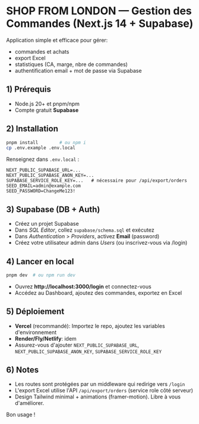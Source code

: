 # SHOP FROM LONDON — Gestion des Commandes (Next.js 14 + Supabase)

Application simple et efficace pour gérer:
- commandes et achats
- export Excel
- statistiques (CA, marge, nbre de commandes)
- authentification email + mot de passe via Supabase

## 1) Prérequis
- Node.js 20+ et pnpm/npm
- Compte gratuit **Supabase**

## 2) Installation
```bash
pnpm install        # ou npm i
cp .env.example .env.local
```
Renseignez dans `.env.local` :
```
NEXT_PUBLIC_SUPABASE_URL=...
NEXT_PUBLIC_SUPABASE_ANON_KEY=...
SUPABASE_SERVICE_ROLE_KEY=...   # nécessaire pour /api/export/orders
SEED_EMAIL=admin@example.com
SEED_PASSWORD=ChangeMe123!
```

## 3) Supabase (DB + Auth)
- Créez un projet Supabase
- Dans *SQL Editor*, collez `supabase/schema.sql` et exécutez
- Dans *Authentication* > *Providers*, activez **Email** (password)
- Créez votre utilisateur admin dans *Users* (ou inscrivez-vous via /login)

## 4) Lancer en local
```bash
pnpm dev  # ou npm run dev
```
- Ouvrez **http://localhost:3000/login** et connectez-vous
- Accédez au Dashboard, ajoutez des commandes, exportez en Excel

## 5) Déploiement
- **Vercel** (recommandé): Importez le repo, ajoutez les variables d'environnement
- **Render/Fly/Netlify**: idem
- Assurez-vous d'ajouter `NEXT_PUBLIC_SUPABASE_URL`, `NEXT_PUBLIC_SUPABASE_ANON_KEY`, `SUPABASE_SERVICE_ROLE_KEY`

## 6) Notes
- Les routes sont protégées par un middleware qui redirige vers `/login`
- L'export Excel utilise l'API `/api/export/orders` (service role côté serveur)
- Design Tailwind minimal + animations (framer-motion). Libre à vous d'améliorer.

Bon usage !

